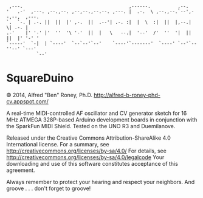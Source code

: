 
     ,---.                                       ,------.          ,--.   
    '   .-'  ,---. ,--.,--. ,--,--.,--.--. ,---. |  .-.  \ ,--.,--.`--',--,--,  ,---.
    `.  `-. | .-. ||  ||  |' ,-.  ||  .--'| .-. :|  |  \  :|  ||  |,--.|      \| .-. |
    .-'    |' '-' |'  ''  '\ '-'  ||  |   \   --.|  '--'  /'  ''  '|  ||  ||  |' '-' '
    `-----'  `-|  | `----'  `--`--'`--'    `----'`-------'  `----' `--'`--''--' `---'
               `--'

SquareDuino
===========
&copy; 2014, Alfred "Ben" Roney, Ph.D.
http://alfred-b-roney-phd-cv.appspot.com/

A real-time MIDI-controlled AF oscillator and CV generator sketch for
16 MHz ATMEGA 328P-based Arduino development boards in conjunction with
the SparkFun MIDI Shield. Tested on the UNO R3 and Duemilanove.
 
Released under the Creative Commons Attribution-ShareAlike 4.0 International
license. For a summary, see http://creativecommons.org/licenses/by-sa/4.0/
For details, see http://creativecommons.org/licenses/by-sa/4.0/legalcode
Your downloading and use of this software constitutes acceptance of this
agreement.

Always remember to protect your hearing and respect your neighbors.
And groove . . . don't forget to groove!
